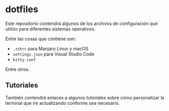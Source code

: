 
# dotfiles

Este repositorio contendrá algunos de los archivos de configuración que utilizo para diferentes sistemas operativos.

Entre las cosas que contiene son:

* `.zshrc` para Manjaro Linux y macOS
* `settings.json` para Visual Studio Code
* `kitty.conf`

Entre otros.

## Tutoriales

También contendrá enlaces a algunos tutoriales sobre cómo personalizar la terminal que iré actualizando conforme sea necesario.